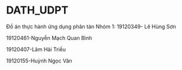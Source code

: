 # DATH_UDPT
Đồ án thực hành ứng dụng phân tán
Nhóm 1:
19120349- Lê Hùng Sơn 

19120461-Nguyễn Mạch Quan Bình

19120407-Lâm Hải Triều

19120155-Huỳnh Ngọc Văn


